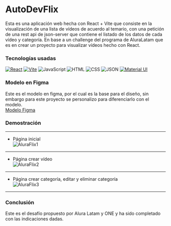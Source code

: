 # AutoDevFlix
Esta es una aplicación web hecha con React + Vite que consiste en la visualización de una lista de vídeos de acuerdo al temario, con una petición de una rest api de json-server que contiene el listado de los datos de cada vídeo y categoría. En base a un challenge del programa de AluraLatam que es en crear un proyecto para visualizar vídeos hecho con React.

### Tecnologías usadas 
[![React](https://img.shields.io/badge/React-blue?logo=react)](https://es.reactjs.org/)
[![Vite](https://img.shields.io/badge/Vite-black?logo=vite)](https://vitejs.dev/)
![JavaScript](https://img.shields.io/badge/JavaScript-black?logo=javascript)
![HTML](https://img.shields.io/badge/HTML-black?logo=html5)
![CSS](https://img.shields.io/badge/CSS-black?logo=css3&logoColor=blue)
![JSON](https://img.shields.io/badge/JSON-black?logo=json)
[![Material UI](https://img.shields.io/badge/Material%20UI-blue?logo=material-ui)](https://material-ui.com/)

### Modelo en Figma
Este es el modelo en figma, por el cual es la base para el diseño, sin embargo para este proyecto se personalizo para diferenciarlo con el modelo.  
[Modelo Figma](https://www.figma.com/file/T6P42CQ8S8WJ7OImPuu91H/AluraFlix-ESP?type=design&node-id=1-106&mode=design)

### Demostración
___
- Página inicial  
![AluraFlix1](https://i.postimg.cc/BbNfLKxy/aluraflix1.png)  
___
- Página crear vídeo  
![AluraFlix2](https://i.postimg.cc/j5HbT9CR/aluraflix2.png)  
___
- Página crear categoría, editar y eliminar categoría  
![AluraFlix3](https://i.postimg.cc/HnTCk27X/aluraflix3.png)  
___

### Conclusión
Este es el desafío propuesto por Alura Latam y ONE y ha sido completado con las indicaciones dadas.
